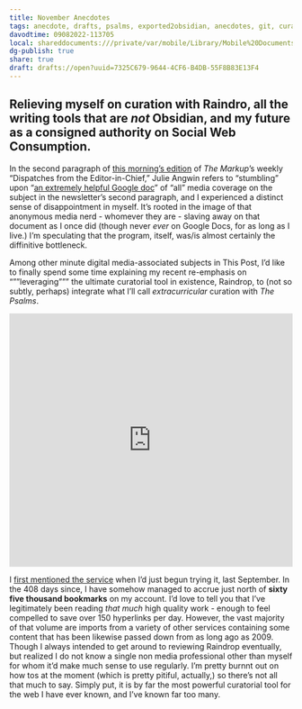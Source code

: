 ```yaml
---
title: November Anecdotes
tags: anecdote, drafts, psalms, exported2obsidian, anecdotes, git, curation, meta
davodtime: 09082022-113705
local: shareddocuments:///private/var/mobile/Library/Mobile%20Documents/iCloud~md~obsidian/Documents/OBSHIDDIAN/drafts/7325C679-9644-4CF6-B4DB-55F8B83E13F4.md
dg-publish: true
share: true
draft: drafts://open?uuid=7325C679-9644-4CF6-B4DB-55F8B83E13F4
---
```


## Relieving myself on curation with Raindro, all the writing tools that are *not* Obsidian, and my future as a consigned authority on Social Web Consumption.

In the second paragraph of [this morning’s edition](https://www.getrevue.co/profile/themarkup/issues/inside-the-facebook-papers-824142) of *The Markup*’s weekly “Dispatches from the Editor-in-Chief,” Julie Angwin refers to “stumbling” upon “[an extremely helpful Google doc](https://docs.google.com/document/d/1QYqmJsifBjf_xA23Ea7AdeMFyjGWaF_dvhi5EZdNUf4/mobilebasic)” of “all” media coverage on the subject in the newsletter’s second paragraph, and I experienced a distinct sense of disappointment in myself. It’s rooted in the image of that anonymous media nerd - whomever they are - slaving away on that document as I once did (though never *ever* on Google Docs, for as long as I live.) I’m speculating that the program, itself, was/is almost certainly the diffinitive bottleneck.

Among other minute digital media-associated subjects in This Post, I’d like to finally spend some time explaining my recent re-emphasis on “””leveraging””” the ultimate curatorial tool in existence, Raindrop, to (not so subtly, perhaps) integrate what I’ll call *extracurricular* curation with *The Psalms*.

<iframe style="border: 0; width: 100%; height: 450px;" allowfullscreen frameborder="0" src="https://raindrop.io/davidblue/blessed-web-utilities-13380122/embed/sort=created&theme=auto"></iframe>

I [first mentioned the service](https://hyp.is/XV1WSDtuEey8NAvf3_YqnA/bilge.world/digital-excess) when I’d just begun trying it, last September. In the 408 days since, I have somehow managed to accrue just north of **sixty five thousand bookmarks** on my account. I’d love to tell you that I’ve legitimately been reading *that much* high quality work - enough to feel compelled to save over 150 hyperlinks per day. However, the vast majority of that volume are imports from a variety of other services containing some content that has been likewise passed down from as long ago as 2009. Though I always intended to get around to reviewing Raindrop eventually, but realized I do not know a single non media professional other than myself for whom it’d make much sense to use regularly. I’m pretty burnnt out on how tos at the moment (which is pretty pitiful, actually,) so there’s not all that much to say. Simply put, it is by far the most powerful curatorial tool for the web I have ever known, and I’ve known far too many. 
